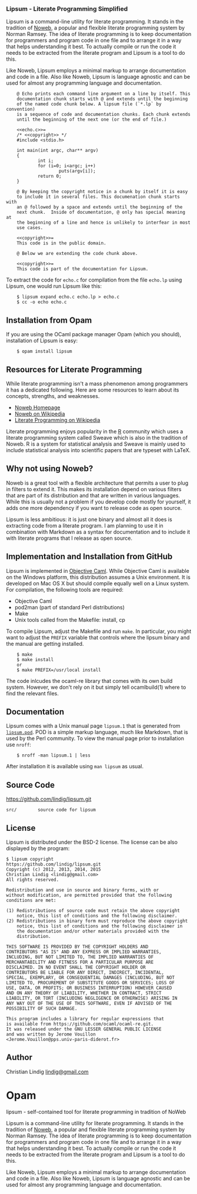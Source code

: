 
### Lipsum - Literate Programming Simplified

Lipsum is a command-line utility for literate programming. It stands in the
tradition of [Noweb](http://www.cs.tufts.edu/~nr/noweb/), a popular and
flexible literate programming system by Norman Ramsey. The idea of literate
programming is to keep documentation for programmers and program code in
one file and to arrange it in a way that helps understanding it best. To
actually compile or run the code it needs to be extracted from the literate
program and Lipsum is a tool to do this.

Like Noweb, Lipsum employs a minimal markup to arrange documentation and
code in a file. Also like Noweb, Lipsum is language agnostic and can be
used for almost any programming language and documentation.

        @ Echo prints each command line argument on a line by itself. This
        documentation chunk starts with @ and extends until the beginning
        of the named code chunk below. A lipsum file (`*.lp` by convention)
        is a sequence of code and documentation chunks. Each chunk extends
        until the beginning of the next one (or the end of file.)

        <<echo.c>>=
        /* <<copyright>> */
        #include <stdio.h>

        int main(int argc, char** argv)
        {
                int i;
                for (i=0; i<argc; i++)
                        puts(argv[i]);
                return 0;
        }

        @ By keeping the copyright notice in a chunk by itself it is easy
        to include it in several files. This documenation chunk starts with
        an @ followed by a space and extends until the beginning of the
        next chunk.  Inside of documentation, @ only has special meaning at
        the beginning of a line and hence is unlikely to interfear in most
        use cases.

        <<copyright>>=
        This code is in the public domain.

        @ Below we are extending the code chunk above. 

        <<copyright>>=
        This code is part of the documentation for Lipsum.


To extract the code for `echo.c` for compilation from the file `echo.lp`
using Lipsum, one would run Lipsum like this:

        $ lipsum expand echo.c echo.lp > echo.c
        $ cc -o echo echo.c

## Installation from Opam

If you are using the OCaml package manager Opam (which you should),
installation of Lipsum is easy:

        $ opam install lipsum
            
## Resources for Literate Programming

While literate programming isn't a mass phenomenon among programmers it has
a dedicated following. Here are some resources to learn about its concepts,
strengths, and weaknesses.

* [Noweb Homepage](http://www.cs.tufts.edu/~nr/noweb/)
* [Noweb on Wikipedia](http://en.wikipedia.org/wiki/Noweb)
* [Literate Programming on 
        Wikipedia](http://en.wikipedia.org/wiki/Literate_programming)

Literate programming enjoys popularity in the [R](www.r-project.org/)
community which uses a literate programming system called Sweave which is
also in the tradition of Noweb. R is a system for statistical analysis and
Sweave is mainly used to include statistical analysis into scientific
papers that are typeset with LaTeX.

## Why not using Noweb?

Noweb is a great tool with a flexible architecture that permits a user to
plug in filters to extend it. This makes its installation depend on various
filters that are part of its distribution and that are written in various
languages. While this is usually not a problem if you develop code mostly
for yourself, it adds one more dependency if you want to release code as
open source.

Lipsum is less ambitious: it is just one binary and almost all it does is
extracting code from a literate program. I am planning to use it in
combination with Markdown as a syntax for documentation and to include it
with literate programs that I release as open source.

## Implementation and Installation from GitHub

Lipsum is implemented in [Objective Caml](http://caml.inria.fr/). While
Objective Caml is available on the Windows platform, this distribution
assumes a Unix environment. It is developed on Mac OS X but should compile
equally well on a Linux system. For compilation, the following tools are
required:

* Objective Caml
* pod2man (part of standard Perl distributions)
* Make
* Unix tools called from the Makefile: install, cp

To compile Lipsum, adjust the Makefile and run `make`. In particular, you
might want to adjust the `PREFIX` variable that controls where the lipsum
binary and the manual are getting installed.

        $ make
        $ make install 
        or
        $ make PREFIX=/usr/local install

The code inlcudes the ocaml-re library that comes with its own build
system. However, we don't rely on it but simply tell ocamlbuild(1) where to
find the relevant files.

## Documentation

Lipsum comes with a Unix manual page `lipsum.1` that is generated from
[`lipsum.pod`](lipsum/blob/master/lipsum.pod). POD is a simple markup
language, much like Markdown, that is used by the Perl community. To view
the manual page prior to installation use `nroff`:

        $ nroff -man lipsum.1 | less
        
After installation it is available using `man lipsum` as usual.

## Source Code

https://github.com/lindig/lipsum.git

    src/        source code for lipsum

## License

Lipsum is distributed under the BSD-2 license. The license can be also
displayed by the program:

    $ lipsum copyright
    https://github.com/lindig/lipsum.git
    Copyright (c) 2012, 2013, 2014, 2015 
    Christian Lindig <lindig@gmail.com>
    All rights reserved.

    Redistribution and use in source and binary forms, with or
    without modification, are permitted provided that the following
    conditions are met:

    (1) Redistributions of source code must retain the above copyright
        notice, this list of conditions and the following disclaimer.
    (2) Redistributions in binary form must reproduce the above copyright
        notice, this list of conditions and the following disclaimer in
        the documentation and/or other materials provided with the
        distribution.

    THIS SOFTWARE IS PROVIDED BY THE COPYRIGHT HOLDERS AND
    CONTRIBUTORS "AS IS" AND ANY EXPRESS OR IMPLIED WARRANTIES,
    INCLUDING, BUT NOT LIMITED TO, THE IMPLIED WARRANTIES OF
    MERCHANTABILITY AND FITNESS FOR A PARTICULAR PURPOSE ARE
    DISCLAIMED. IN NO EVENT SHALL THE COPYRIGHT HOLDER OR
    CONTRIBUTORS BE LIABLE FOR ANY DIRECT, INDIRECT, INCIDENTAL,
    SPECIAL, EXEMPLARY, OR CONSEQUENTIAL DAMAGES (INCLUDING, BUT NOT
    LIMITED TO, PROCUREMENT OF SUBSTITUTE GOODS OR SERVICES; LOSS OF
    USE, DATA, OR PROFITS; OR BUSINESS INTERRUPTION) HOWEVER CAUSED
    AND ON ANY THEORY OF LIABILITY, WHETHER IN CONTRACT, STRICT
    LIABILITY, OR TORT (INCLUDING NEGLIGENCE OR OTHERWISE) ARISING IN
    ANY WAY OUT OF THE USE OF THIS SOFTWARE, EVEN IF ADVISED OF THE
    POSSIBILITY OF SUCH DAMAGE.

    This program includes a library for regular expressions that
    is available from https://github.com/ocaml/ocaml-re.git.
    It was released under the GNU LESSER GENERAL PUBLIC LICENSE
    and was written by Jerome Vouillon 
    <Jerome.Vouillon@pps.univ-paris-diderot.fr>

## Author

Christian Lindig <lindig@gmail.com>

# Opam
lipsum - self-contained tool for literate programming in tradition of NoWeb

Lipsum is a command-line utility for literate programming. It stands in the
tradition of [Noweb](http://www.cs.tufts.edu/~nr/noweb/), a popular and
flexible literate programming system by Norman Ramsey. The idea of literate
programming is to keep documentation for programmers and program code in
one file and to arrange it in a way that helps understanding it best. To
actually compile or run the code it needs to be extracted from the literate
program and Lipsum is a tool to do this.

Like Noweb, Lipsum employs a minimal markup to arrange documentation and
code in a file. Also like Noweb, Lipsum is language agnostic and can be
used for almost any programming language and documentation.


